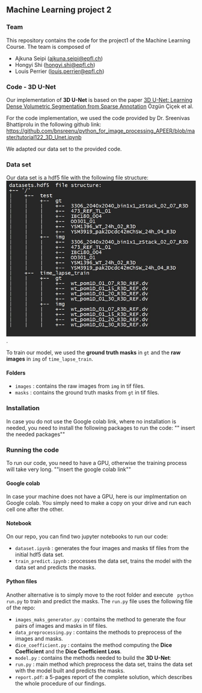 ## Machine Learning project 2

### Team 
This repository contains the code for the project1 of the Machine Learning Course. The team is composed of

   - Ajkuna Seipi (ajkuna.seipi@epfl.ch)
   - Hongyi Shi (hongyi.shi@epfl.ch)
   - Louis Perrier (louis.perrier@epfl.ch)

### Code - 3D U-Net

Our implementation of **3D U-Net** is based on the paper [3D U-Net: Learning Dense Volumetric Segmentation from Sparse Annotation](https://arxiv.org/abs/1606.06650) 
Özgün Çiçek et al. 

For the code implementation, we used the code provided by Dr. Sreenivas Bhattiprolu in the following github link: 
https://github.com/bnsreenu/python_for_image_processing_APEER/blob/master/tutorial122_3D_Unet.ipynb

We adapted our data set to the provided code.

### Data set
Our data set is a hdf5 file with the following file structure: 
![alt text](https://github.com/CS-433/ml-project-2-pappardelle/blob/master/dataset.jpg?raw=true).

To train our model, we used the **ground truth masks** in `gt` and the **raw images** in `img` of `time_lapse_train`.

#### Folders 
- `images` : contains the raw images from `img` in tif files.
- `masks` : contains the ground truth masks from `gt` in tif files.

### Installation 
In case you do not use the Google colab link, where no installation is needed, you need to install the following packages to run the code: 
"" insert the needed packages""

### Running the code 
To run our code, you need to have a GPU, otherwise the training process will take very long. 
""insert the google colab link""

#### Google colab 
In case your machine does not have a GPU, here is our implmentation on Google colab. You simply need to make a copy on your drive and run each cell one after the other. 

#### Notebook 
On our repo, you can find two jupyter notebooks to run our code: 
- `dataset.ipynb` : generates the four images and masks tif files from the initial hdf5 data set. 
- `train_predict.ipynb` : processes the data set, trains the model with the data set and predicts the masks. 

#### Python files  
Another alternative is to simply move to the root folder and execute ` python run.py` to train and predict the masks. 
The `run.py` file uses the following file of the repo: 
- `images_maks_generator.py` : contains the method to generate the four pairs of images and masks in tif files. 
- `data_preprocessing.py` : contains the methods to preprocess of the images and masks. 
- `dice_coefficient.py` : contains the method computing the **Dice Coefficient** and the **Dice Coefficient Loss**. 
- `model.py` : contains the methods needed to build the **3D U-Net**: 
- `run.py` : main method which preprocess the data set, trains the data set with the model built and predicts the masks. 
- `report.pdf`: a 5-pages report of the complete solution, which describes the whole procedure of our findings.

